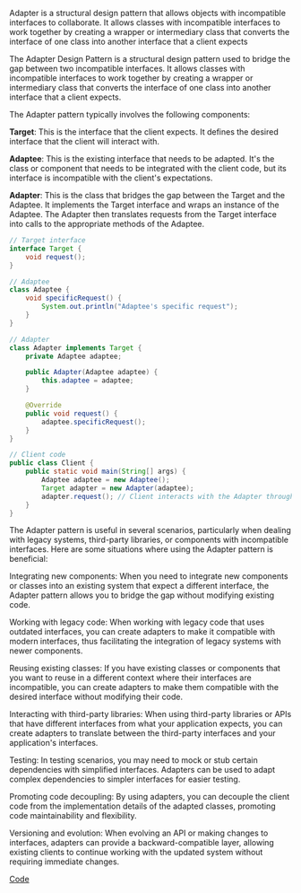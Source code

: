 Adapter is a structural design pattern that allows objects with incompatible interfaces to collaborate.
It allows classes with incompatible interfaces to work together by creating a wrapper or intermediary class that converts the interface of one class into another interface that a client expects


The Adapter Design Pattern is a structural design pattern used to bridge the gap between two incompatible interfaces. It allows classes with incompatible interfaces to work together by creating a wrapper or intermediary class that converts the interface of one class into another interface that a client expects.

The Adapter pattern typically involves the following components:

**Target**: This is the interface that the client expects. It defines the desired interface that the client will interact with.

**Adaptee**: This is the existing interface that needs to be adapted. It's the class or component that needs to be integrated with the client code, but its interface is incompatible with the client's expectations.

**Adapter**: This is the class that bridges the gap between the Target and the Adaptee. It implements the Target interface and wraps an instance of the Adaptee. The Adapter then translates requests from the Target interface into calls to the appropriate methods of the Adaptee.

```java
// Target interface
interface Target {
    void request();
}

```

```java
// Adaptee
class Adaptee {
    void specificRequest() {
        System.out.println("Adaptee's specific request");
    }
}
```

```java
// Adapter
class Adapter implements Target {
    private Adaptee adaptee;

    public Adapter(Adaptee adaptee) {
        this.adaptee = adaptee;
    }

    @Override
    public void request() {
        adaptee.specificRequest();
    }
}
```

```java
// Client code
public class Client {
    public static void main(String[] args) {
        Adaptee adaptee = new Adaptee();
        Target adapter = new Adapter(adaptee);
        adapter.request(); // Client interacts with the Adapter through the Target interface
    }
}
```

The Adapter pattern is useful in several scenarios, particularly when dealing with legacy systems, third-party libraries, or components with incompatible interfaces. Here are some situations where using the Adapter pattern is beneficial:

Integrating new components: When you need to integrate new components or classes into an existing system that expect a different interface, the Adapter pattern allows you to bridge the gap without modifying existing code.

Working with legacy code: When working with legacy code that uses outdated interfaces, you can create adapters to make it compatible with modern interfaces, thus facilitating the integration of legacy systems with newer components.

Reusing existing classes: If you have existing classes or components that you want to reuse in a different context where their interfaces are incompatible, you can create adapters to make them compatible with the desired interface without modifying their code.

Interacting with third-party libraries: When using third-party libraries or APIs that have different interfaces from what your application expects, you can create adapters to translate between the third-party interfaces and your application's interfaces.

Testing: In testing scenarios, you may need to mock or stub certain dependencies with simplified interfaces. Adapters can be used to adapt complex dependencies to simpler interfaces for easier testing.

Promoting code decoupling: By using adapters, you can decouple the client code from the implementation details of the adapted classes, promoting code maintainability and flexibility.

Versioning and evolution: When evolving an API or making changes to interfaces, adapters can provide a backward-compatible layer, allowing existing clients to continue working with the updated system without requiring immediate changes.

[Code](/code/DesignPattern/Structural/Adapter/Client.java)